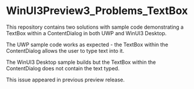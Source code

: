 # WinUI3Preview3_Problems_TextBox

This repository contains two solutions with sample code demonstrating a TextBox within a ContentDialog in both UWP and WinUI3 Desktop.

The UWP sample code works as expected - the TextBox within the ContentDialog allows the user to type text into it. 

The WinUI3 Desktop sample builds but the TextBox within the ContentDialog does not contain the text typed. 

This issue appeared in previous preview release.